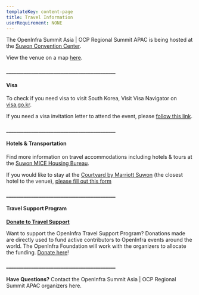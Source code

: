 ```yaml
---
templateKey: content-page
title: Travel Information
userRequirement: NONE
---
```

The OpenInfra Summit Asia | OCP Regional Summit APAC is being hosted at the [Suwon Convention Center](https://www.scc.or.kr/site-map/). 

View the venue on a map [here](https://maps.app.goo.gl/bn52sGkFrqcT3dpX6). 

#### \_\_\_\_\_\_\_\_\_\_\_\_\_\_\_\_\_\_\_\_\_\_\_\_\_\_\_\_\_\_\_\_\_\_\_\_\_\_\_\_\_\_\_\_

#### Visa

To check if you need visa to visit South Korea, Visit Visa Navigator on [visa.go.kr](https://visa.go.kr/).

If you need a visa invitation letter to attend the event, please [follow this link](https://openstack.dooray.com/share/pages/fQ5wJlvuRZuRWuKZIvMARw).

#### \_\_\_\_\_\_\_\_\_\_\_\_\_\_\_\_\_\_\_\_\_\_\_\_\_\_\_\_\_\_\_\_\_\_\_\_\_\_\_\_\_\_\_\_

#### Hotels & Transportation

Find more information on travel accommodations including hotels & tours at the [Suwon MICE Housing Bureau](https://openinfra2024.mice.link/). 

If you would like to stay at the [Courtyard by Marriott Suwon](https://maps.app.goo.gl/tqSMpNBViyCRrfeLA) (the closest hotel to the venue), [please fill out this form](https://openinfrafoundation.formstack.com/forms/courtyard_suwon_hotel)

#### \_\_\_\_\_\_\_\_\_\_\_\_\_\_\_\_\_\_\_\_\_\_\_\_\_\_\_\_\_\_\_\_\_\_\_\_\_\_\_\_\_\_\_\_

#### Travel Support Program

[](https://openinfrafoundation.formstack.com/forms/openinfra_tsp)**[Donate to Travel Support](https://donate.stripe.com/8wMbLU6Qh8v8fVC9AE)**

Want to support the OpenInfra Travel Support Program? Donations made are directly used to fund active contributors to OpenInfra events around the world. The OpenInfra Foundation will work with the organizers to allocate the funding. [Donate here](https://donate.stripe.com/8wMbLU6Qh8v8fVC9AE)!

#### \_\_\_\_\_\_\_\_\_\_\_\_\_\_\_\_\_\_\_\_\_\_\_\_\_\_\_\_\_\_\_\_\_\_\_\_\_\_\_\_\_\_\_\_

**Have Questions?** Contact the OpenInfra Summit Asia | OCP Regional Summit APAC organizers here.
